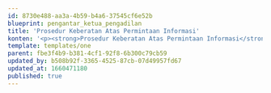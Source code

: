 ```yaml
---
id: 8730e488-aa3a-4b59-b4a6-37545cf6e52b
blueprint: pengantar_ketua_pengadilan
title: 'Prosedur Keberatan Atas Permintaan Informasi'
konten: '<p><strong>Prosedur Keberatan Atas Permintaan Informasi</strong></p><p>syarat dan Prosedur Pengajuan</p><ol start="1"><li><p>Pemohon berhak mengajukan keberatan dalam hal ditemukannya alasan sebagai berikut:</p></li></ol><ol start="1"><li><p>Adanya penolakan atas permohonan informasi;</p></li><li><p>Tidak disediakannya informasi yang wajib diumumkan secara berkala sebagaimana dimaksud dalam bagian II. A;</p></li><li><p>Tidak ditanggapinya permohonan informasi;</p></li><li><p>Permohonan ditanggapi tidak sebagaimana yang diminta;</p></li><li><p>Tidak dipenuhinya permohonan informasi;</p></li><li><p>Pengenaan biaya yang tidak wajar; dan/atau</p></li><li><p>Penyampaian informasi melebihi waktu yang diatur dalam Pedoman ini.</p></li></ol><ol start="2"><li><p>Keberatan ditujukan kepada Atasan PPID melalui Petugas Informasi oleh Pemohon atau kuasanya.</p></li></ol><p>*. Sumber : SK KMA NOMOR 1 - 144/KMA/SK/1/2011</p>'
template: templates/one
parent: fbe3f4b9-b381-4cf1-92f8-6b300c79cb59
updated_by: b508b92f-3365-4525-87cb-07d49957fd67
updated_at: 1660471180
published: true
---
```

